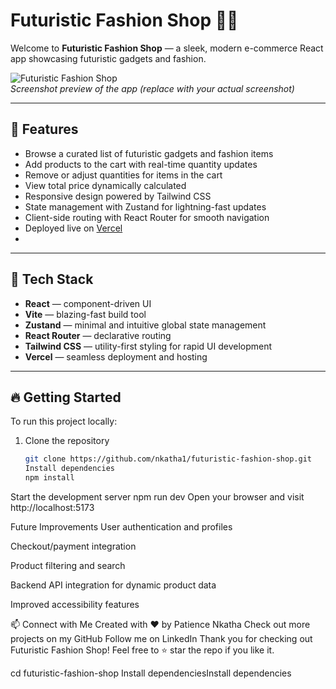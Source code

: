 # Futuristic Fashion Shop 🚀👗

Welcome to **Futuristic Fashion Shop** — a sleek, modern e-commerce React app showcasing futuristic gadgets and fashion.

![Futuristic Fashion Shop](./screenshot.png)  
*Screenshot preview of the app (replace with your actual screenshot)*

---

## 🌟 Features

- Browse a curated list of futuristic gadgets and fashion items  
- Add products to the cart with real-time quantity updates  
- Remove or adjust quantities for items in the cart  
- View total price dynamically calculated  
- Responsive design powered by Tailwind CSS  
- State management with Zustand for lightning-fast updates  
- Client-side routing with React Router for smooth navigation  
- Deployed live on [Vercel](https://futuristic-fashion-shop.vercel.app/)
- 

---

## 🚀 Tech Stack

- **React** — component-driven UI  
- **Vite** — blazing-fast build tool  
- **Zustand** — minimal and intuitive global state management  
- **React Router** — declarative routing  
- **Tailwind CSS** — utility-first styling for rapid UI development  
- **Vercel** — seamless deployment and hosting

---

## 🔥 Getting Started

To run this project locally:

1. Clone the repository  
   ```bash
   git clone https://github.com/nkatha1/futuristic-fashion-shop.git
   Install dependencies
   npm install
Start the development server
npm run dev
Open your browser and visit http://localhost:5173

Future Improvements
User authentication and profiles

Checkout/payment integration

Product filtering and search

Backend API integration for dynamic product data

Improved accessibility features

📫 Connect with Me
Created with ❤️ by Patience Nkatha
Check out more projects on my GitHub
Follow me on LinkedIn
Thank you for checking out Futuristic Fashion Shop! Feel free to ⭐ star the repo if you like it.


   cd futuristic-fashion-shop
Install dependenciesInstall dependencies
